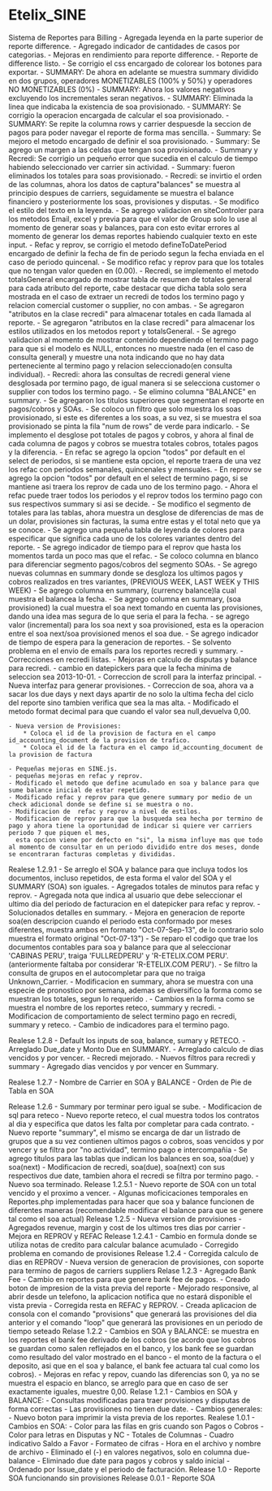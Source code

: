 ﻿Etelix_SINE
============

Sistema de Reportes para Billing
    - Agregada leyenda en la parte superior de reporte difference.
    - Agregado indicador de cantidades de casos por categorias.
    - Mejoras en rendimiento para reporte difference.
    - Reporte de difference listo.
    - Se corrigio el css encargado de colorear los botones para exportar.
    - SUMMARY: De ahora en adelante se muestra summary dividido en dos grupos, operadores MONETIZABLES (100% y 50%) y operadores NO MONETIZABLES (0%)
    - SUMMARY: Ahora los valores negativos excluyendo los incrementales seran negativos.
    - SUMMARY: Eliminada la linea que indicaba la existencia de soa provisionado.
    - SUMMARY: Se corrigio la operacion encargada de calcular el soa provisionado.
    - SUMMARY: Se repite la columna rows y carrier despuesde la seccion de pagos para poder navegar el reporte de forma mas sencilla.
    - Summary: Se mejoro el metodo encargado de definir el soa provisionado.
    - Summary: Se agrego un margen a las celdas que tengan soa provisionado.
    - Summary y Recredi: Se corrigio un pequeño error que sucedia en el calculo de tiempo habiendo seleccionado ver carrier sin actividad.
    - Summary: fueron eliminados los totales para soas provisionado.
    - Recredi: se invirtio el orden de las columnas, ahora los datos de captura"balances" se muestra al principio despues de carriers, seguidamente se muestra el balance financiero y posteriormente los soas, provisiones y disputas.
    - Se modifico el estilo del texto en la leyenda.
    - Se agrego validacion en siteControler para los metodos Email, excel y previa para que el valor de Group solo lo use al momento de generar soas y balances, para con esto evitar errores al momento de generar los demas reportes habiendo cualquier texto en este input.
    - Refac y reprov, se corrigio el metodo defineToDatePeriod encargado de definir la fecha de fin de periodo segun la fecha enviada en el caso de periodo quincenal.
    - Se modifico refac y reprov para que los totales que no tengan valor queden en (0.00).
    - Recredi, se implemento el metodo totalsGeneral encargado de mostrar tabla de resumen de totales general para cada atributo del reporte, cabe destacar que dicha tabla solo sera mostrada en el caso de extraer un recredi de todos los termino pago y relacion comercial customer o supplier, no con ambas.
    - Se agregaron "atributos en la clase recredi" para almacenar totales en cada llamada al reporte.
    - Se agregaron "atributos en la clase recredi" para almacenar los estilos utilizados en los metodos report y totalsGeneral.
    - Se agrego validacion al momento de mostrar contenido dependiendo el termino pago para que si el modelo es NULL, entonces no muestre nada (en el caso de consulta general) y muestre una nota indicando que no hay data perteneciente al termino pago y relacion seleccionado(en consulta individual).
    - Recredi: ahora las consultas de recredi general viene desglosada por termino pago, de igual manera si se selecciona customer o supplier con todos los termino pago.
    - Se elimino columna "BALANCE" en summary.
    - Se agregaron los titulos superiores que segmentan el reporte en pagos/cobros y SOAs.
    - Se coloco un filtro que solo muestra los soas provisionado, si este es diferentes a los soas, a su vez, si se muestra el soa provisionado se pinta la fila "num de rows" de verde para indicarlo.
    - Se implemento el desglose pot totales de pagos y cobros, y ahora al final de cada columna de pagos y cobros se muestra totales cobros, totales pagos y la diferencia.
    - En refac se agrego la opcion "todos" por default en el select de periodos, si se mantiene esta opcion, el reporte traera de una vez los refac con periodos semanales, quincenales y mensuales.
    - En reprov se agrego la opcion "todos" por default en el select de termino pago, si se mantiene asi traera los reprov de cada uno de los termino pago.
    - Ahora el refac puede traer todos los periodos y el reprov todos los termino pago con sus respectivos summary si asi se decide.
    - Se modifico el segmento de totales para las tablas, ahora muestra un desglose de diferencias de mas de un dolar, provisiones sin facturas, la suma entre estas y el total neto que ya se conoce. 
    - Se agrego una pequeña tabla de leyenda de colores para especificar que significa cada uno de los colores variantes dentro del reporte.
    - Se agrego indicador de tiempo para el reprov que hasta los momentos tarda un poco mas que el refac.
    - Se coloco columna en blanco para diferenciar segmento pagos/cobros del segmento SOAs.
    - Se agrego nuevas columnas en summary donde se desgloza los ultimos pagos y cobros realizados en tres variantes, (PREVIOUS WEEK, LAST WEEK y THIS WEEK)
    - Se agrego columna en summary, (currency balance)la cual muestra el balancea la fecha.
    - Se agrego columna en summary, (soa provisioned) la cual muestra el soa next tomando en cuenta las provisiones, dando una idea mas segura de lo que seria el para la fecha.
    - se agrego valor (incremental) para los soa next y soa provisioned, esta es la operacion entre el soa next/soa provisioned menos el soa due.
    - Se agrego indicador de tiempo de espera para la generacion de reportes.
    - Se solvento problema en el envio de emails para los reportes recredi y summary.
    - Correcciones en recredi listas.
    - Mejoras en calculo de disputas y balance para recredi.
    - cambio en datepickers para que la fecha minima de seleccion sea 2013-10-01.
    - Correccion de scroll para la interfaz principal.
    - Nueva interfaz para generar provisiones.
    - Correccion de soa, ahora va a sacar los due days y next days apartir de no solo la ultima fecha del ciclo del reporte sino tambien verifica que sea la mas alta.
    - Modificado el metodo format decimal para que cuando el valor sea null,devuelva 0,00. 

    - Nueva version de Provisiones: 
        * Coloca el id de la provision de factura en el campo id_accounting_document de la provision de trafico.
        * Coloca el id de la factura en el campo id_accounting_document de la provision de factura

    - Pequeñas mejoras en SINE.js.
    - pequeñas mejoras en refac y reprov.
    - Modificado el metodo que define acumulado en soa y balance para que sume balance inicial de estar repetido.
    - Modificado refac y reprov para que genere summary por medio de un check adicional donde se define si se muestra o no.
    - Modificacion de  refac y reprov a nivel de estilos.
    - Modificacion de reprov para que la busqueda sea hecha por termino de pago y ahora tiene la oportunidad de indicar si quiere ver carriers periodo 7 que piquen el mes,
      esta opcion viene por defecto en "si", la misma influye mas que todo al momento de consultar en un periodo dividido entre dos meses, donde se encontraran facturas completas y divididas.


Realese 1.2.9.1
    - Se arreglo el SOA y balance para que incluya todos los documentos, incluso repetidos, de esta forma
      el valor del SOA y el SUMMARY (SOA) son iguales.
    - Agregados totales de minutos para refac y reprov.
    - Agregada nota que indica al usuario que debe seleccionar el ultimo dia del periodo de facturacion en el datepicker para refac y reprov.
    - Solucionados detalles en summary.
    - Mejora en generacion de reporte soa(en descripcion cuando el periodo esta conformado por meses diferentes, muestra ambos en formato "Oct-07-Sep-13", de lo contrario solo muestra el formato original "Oct-07-13")
    - Se reparo el codigo que trae los documentos contables para soa y balance para que al seleccionar 'CABINAS PERU', traiga 'FULLREDPERU' y 'R-ETELIX.COM PERU'. (anteriormente faltaba por considerar 'R-ETELIX.COM PERU').
    - Se filtro la consulta de grupos en el autocompletar para que no traiga Unknown_Carrier.
    - Modificacion en summary, ahora se muestra con una especie de pronostico por semana, ademas se diversifico la forma como se muestran los totales, segun lo requerido .
    - Cambios en la forma como se muestra el nombre de los reportes reteco, summary y recredi.
    - Modificacion de comportamiento de select termino pago en recredi, summary y reteco.
    - Cambio de indicadores para el termino pago.
 
Realese 1.2.8
    - Default los inputs de soa, balance, sumary y RETECO.
    - Arreglado Due_date y Monto Due en SUMMARY.
    - Arreglado calculo de dias vencidos y por vencer.
    - Recredi mejorado.
    - Nuevos filtros para recredi y summary
    - Agregado dias vencidos y por vencer en Summary.


Realese 1.2.7
    - Nombre de Carrier en SOA y BALANCE
    - Orden de Pie de Tabla en SOA

Release 1.2.6
    - Summary por terminar pero igual se sube.
    - Modificacion de sql para reteco
    - Nuevo reporte reteco, el cual muestra todos los contratos al dia y especifica que datos les falta por completar para cada contrato.
    - Nuevo reporte "summary", el mismo se encarga de dar un listrado de grupos que a su vez contienen ultimos pagos o cobros, soas vencidos y por vencer y se filtra por "no actividad", termino pago e intercompañia
    - Se agrego titulos para las tablas que indican los balances en soa, soa(due) y soa(next)
    - Modificacion de recredi, soa(due), soa(next) con sus respectivos due date, tambien ahora el recredi se filtra por termino pago.
    - Nuevo soa terminado.
Release 1.2.5.1
    - Nuevo reporte de SOA con un total vencido y el proximo a vencer.
    - Algunas moficicaciones temporales en Reportes.php implementadas para hacer que soa y balance funcionen de diferentes maneras (recomendable modificar el balance para que se genere tal como el soa actual)
Release 1.2.5
    - Nueva version de provisiones
    - Agregados revenue, margin y cost de los ultimos tres dias por carrier
    - Mejora en REPROV y REFAC
Release 1.2.4.1
    - Cambio en formula donde se utiliza notas de credito para calcular balance acumulado
    - Corregido problema en comando de provisiones
Release 1.2.4
    - Corregida calculo de dias en REPROV
    - Nueva version de generacion de provisiones, con soporte para termino de pagos de carriers suppliers 
Relase 1.2.3
    - Agregado Bank Fee
    - Cambio en reportes para que genere bank fee de pagos.
    - Creado boton de impresion de la vista previa del reporte
    - Mejorado responsive, al abrir desde un telefono, la aplicacion notifica que no estará disponible el vista previa
    - Corregida resta en REFAC y REPROV.
    - Creada aplicacion de consola con el comando "provisions" que generará las provisiones del dia anterior y el comando "loop" que generará las provisiones en un periodo de tiempo seteado
Relase 1.2.2
    - Cambios en SOA y BALANCE:
se muestra en los reportes el bank fee derivado de los cobros
(se acordo que los cobros se guardan como salen reflejados en el banco, y los bank fee se guardan como resultado del valor mostrado en el banco - el monto de la factura o el deposito, asi que en el soa y balance, el bank fee actuara tal cual como los cobros).
    - Mejoras en refac y repov, cuando las diferencias son 0, ya no se muestra el espacio en blanco, se arreglo para que en caso de ser exactamente iguales, muestre 0,00.
Relase 1.2.1
    - Cambios en SOA y BALANCE:
    - Consultas modificadas para traer provisiones y disputas de forma correctas
    - Las provisiones no tienen due date.
    - Cambios generales:
        - Nuevo boton para imprimir la vista previa de los reportes.
Realese 1.0.1
    - Cambios en SOA:
       - Color para las filas en gris cuando son Pagos o Cobros
       - Color para letras en Disputas y NC
       - Totales de Columnas
       - Cuadro indicativo Saldo a Favor
       - Formateo de cifras
       - Hora en el archivo y nombre de archivo
       - Eliminado el (-) en valores negativos, solo en columna due-balance
       - Eliminado due date para pagos y cobros y saldo inicial
       - Ordenado por Issue_date y el periodo de facturación.
Release 1.0
       - Reporte SOA funcionando sin provisiones
Release 0.0.1
       - Reporte SOA





